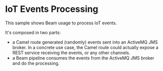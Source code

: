# IoT Events Processing

This sample shows Beam usage to process IoT events.

It's composed in two parts:
- a Camel route generated (randomly) events sent into an ActiveMQ JMS broker. In a concrete use case, the Camel route could actually expose a REST service receiving the events, or any other channels.
- a Beam pipeline consumes the events from the ActiveMQ JMS broker and do the processing.